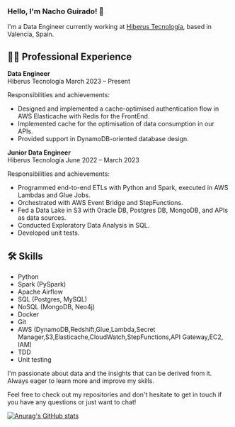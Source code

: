 ### Hello, I'm Nacho Guirado! 👋

I'm a Data Engineer currently working at [Hiberus Tecnología](https://www.hiberus.com), based in Valencia, Spain.

## 👨‍💻 Professional Experience

**Data Engineer**  
Hiberus Tecnología 
March 2023 – Present  

Responsibilities and achievements:
- Designed and implemented a cache-optimised authentication flow in AWS Elasticache with Redis for the FrontEnd.
- Implemented cache for the optimisation of data consumption in our APIs.
- Provided support in DynamoDB-oriented database design.

**Junior Data Engineer**  
Hiberus Tecnología
June 2022 – March 2023  

Responsibilities and achievements:
- Programmed end-to-end ETLs with Python and Spark, executed in AWS Lambdas and Glue Jobs.
- Orchestrated with AWS Event Bridge and StepFunctions.
- Fed a Data Lake in S3 with Oracle DB, Postgres DB, MongoDB, and APIs as data sources.
- Conducted Exploratory Data Analysis in SQL.
- Developed unit tests.

## 🛠 Skills

- Python
- Spark (PySpark)
- Apache Airflow
- SQL (Postgres, MySQL)
- NoSQL (MongoDB, Neo4j)
- Docker
- Git
- AWS (DynamoDB,Redshift,Glue,Lambda,Secret Manager,S3,Elasticache,CloudWatch,StepFunctions,API Gateway,EC2, IAM)
- TDD
- Unit testing

I'm passionate about data and the insights that can be derived from it. Always eager to learn more and improve my skills.

Feel free to check out my repositories and don't hesitate to get in touch if you have any questions or just want to chat!

[![Anurag's GitHub stats](https://github-readme-stats.vercel.app/api?username=nachoguirado&show_icons=true&theme=radical)](https://github.com/anuraghazra/github-readme-stats)
